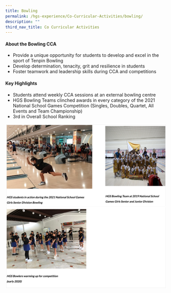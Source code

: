 ```yaml
---
title: Bowling
permalink: /hgs-experience/Co-Curricular-Activities/bowling/
description: ""
third_nav_title: Co Curricular Activities
---
```

#### About the Bowling CCA

* Provide a unique opportunity for students to develop and excel in the sport of Tenpin Bowling
* Develop determination, tenacity, grit and resilience in students
* Foster teamwork and leadership skills during CCA and competitions

#### Key Highlights

* Students attend weekly CCA sessions at an external bowling centre
* HGS Bowling Teams clinched awards in every category of the 2021 National School Games Competition (Singles, Doubles, Quartet, All Events and Team Championship)
* 3rd in Overall School Ranking 

![](/images/bowling1.png)
![](/images/bowling2.png)